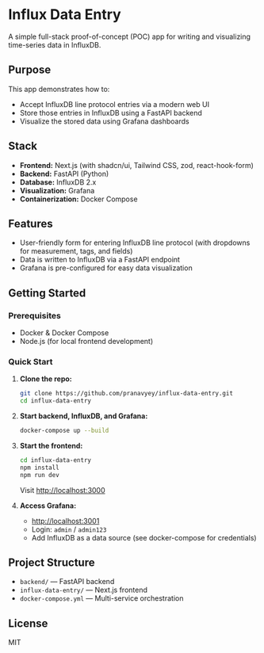 # Influx Data Entry

A simple full-stack proof-of-concept (POC) app for writing and visualizing time-series data in InfluxDB.

## Purpose
This app demonstrates how to:
- Accept InfluxDB line protocol entries via a modern web UI
- Store those entries in InfluxDB using a FastAPI backend
- Visualize the stored data using Grafana dashboards

## Stack
- **Frontend:** Next.js (with shadcn/ui, Tailwind CSS, zod, react-hook-form)
- **Backend:** FastAPI (Python)
- **Database:** InfluxDB 2.x
- **Visualization:** Grafana
- **Containerization:** Docker Compose

## Features
- User-friendly form for entering InfluxDB line protocol (with dropdowns for measurement, tags, and fields)
- Data is written to InfluxDB via a FastAPI endpoint
- Grafana is pre-configured for easy data visualization

## Getting Started

### Prerequisites
- Docker & Docker Compose
- Node.js (for local frontend development)

### Quick Start
1. **Clone the repo:**
   ```sh
   git clone https://github.com/pranavyey/influx-data-entry.git
   cd influx-data-entry
   ```
2. **Start backend, InfluxDB, and Grafana:**
   ```sh
   docker-compose up --build
   ```
3. **Start the frontend:**
   ```sh
   cd influx-data-entry
   npm install
   npm run dev
   ```
   Visit [http://localhost:3000](http://localhost:3000)

4. **Access Grafana:**
   - [http://localhost:3001](http://localhost:3001)
   - Login: `admin` / `admin123`
   - Add InfluxDB as a data source (see docker-compose for credentials)

## Project Structure
- `backend/` — FastAPI backend
- `influx-data-entry/` — Next.js frontend
- `docker-compose.yml` — Multi-service orchestration

## License
MIT
